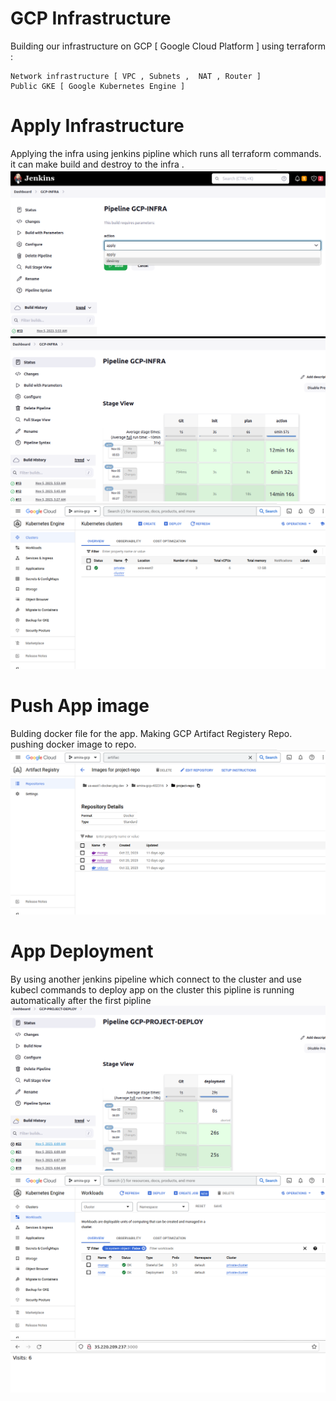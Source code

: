 # GCP Infrastructure
Building our infrastructure on GCP [ Google Cloud Platform ] using terraform :

    Network infrastructure [ VPC , Subnets ,  NAT , Router ]
    Public GKE [ Google Kubernetes Engine ]
    

# Apply Infrastructure

  Applying the infra using jenkins pipline which runs all terraform commands.
  it can make build and destroy to the infra .
  ![Alt text](<Screenshot from 2023-11-05 10-35-32.png>)
  ![Alt text](<Screenshot from 2023-11-05 09-25-22.png>)
  ![Alt text](<Screenshot from 2023-11-05 10-32-10.png>)

#  Push App image

   Bulding docker file for the app.
   Making GCP Artifact Registery Repo.
   pushing docker image to repo.
   ![Alt text](<Screenshot from 2023-11-05 10-39-37.png>)


# App Deployment

  By using another jenkins pipeline which connect to the cluster and 
  use kubecl commands to deploy app on the cluster this pipline is running automatically after the first pipline 
  ![Alt text](<Screenshot from 2023-11-05 09-26-15.png>)
  ![Alt text](<Screenshot from 2023-11-05 10-42-52.png>)
  ![Alt text](<Screenshot from 2023-11-05 10-43-21.png>)
  